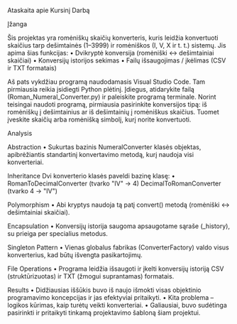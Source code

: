 Ataskaita apie Kursinį Darbą

Įžanga

Šis projektas yra romėniškų skaičių konverteris, kuris leidžia konvertuoti skaičius tarp dešimtainės (1–3999) ir romėniškos (I, V, X ir t. t.) sistemų. Jis apima šias funkcijas:
• Dvikryptė konversija (romėniški ↔ dešimtainiai skaičiai)
• Konversijų istorijos sekimas
• Failų išsaugojimas / įkėlimas (CSV ir TXT formatais)

Aš pats vykdžiau programą naudodamasis Visual Studio Code. Tam pirmiausia reikia įsidiegti Python plėtinį. Įdiegus, atidarykite failą (Roman_Numeral_Converter.py) ir paleiskite programą terminale.
Norint teisingai naudoti programą, pirmiausia pasirinkite konversijos tipą: iš romėniškų į dešimtainius ar iš dešimtainių į romėniškus skaičius. Tuomet įveskite skaičių arba romėnišką simbolį, kurį norite konvertuoti.

Analysis

Abstraction
•	Sukurtas bazinis NumeralConverter klasės objektas, apibrėžiantis standartinį konvertavimo metodą, kurį naudoja visi konverteriai.

Inheritance
Dvi konverterio klasės paveldi bazinę klasę:
•	 RomanToDecimalConverter (tvarko "IV" → 4)
DecimalToRomanConverter (tvarko 4 → "IV")

Polymorphism
•	Abi kryptys naudoja tą patį convert() metodą (romėniški ↔ dešimtainiai skaičiai).

Encapsulation
•	Konversijų istorija saugoma apsaugotame sąraše (_history), su prieiga per specialius metodus.

Singleton Pattern
•	Vienas globalus fabrikas (ConverterFactory) valdo visus konverterius, kad būtų išvengta pasikartojimų.

File Operations
•	Programa leidžia išsaugoti ir įkelti konversijų istoriją CSV (struktūrizuotas) ir TXT (žmogui suprantamas) formatais.

Results
•	Didžiausias iššūkis buvo iš naujo išmokti visas objektinio programavimo koncepcijas ir jas efektyviai pritaikyti.
•	Kita problema – logikos kūrimas, kaip turėtų veikti konverteriai.
•	Galiausiai, buvo sudėtinga pasirinkti ir pritaikyti tinkamą projektavimo šabloną šiam projektui.
